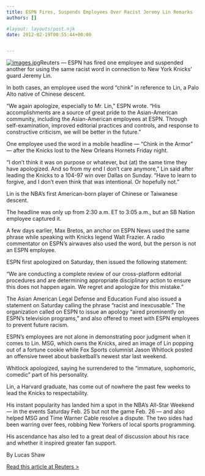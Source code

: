 ```yaml
---
title: ESPN Fires, Suspends Employees Over Racist Jeremy Lin Remarks
authors: []

#layout: layouts/post.njk
date: 2012-02-19T00:55:44+00:00


---
```


[![images.jpg](/uploads/images-thumb-240x134-386.jpg)][1]Reuters — ESPN has fired one employee and suspended another for using the same racist word in connection to New York Knicks’ guard Jeremy Lin.

In both cases, an employee used the word “chink” in reference to Lin, a Palo Alto native of Chinese descent.

“We again apologize, especially to Mr. Lin,” ESPN wrote. “His accomplishments are a source of great pride to the Asian-American community, including the Asian-American employees at ESPN. Through self-examination, improved editorial practices and controls, and response to constructive criticism, we will be better in the future.”

One employee used the word in a mobile headline — “Chink in the Armor” — after the Knicks lost to the New Orleans Hornets Friday night.

“I don’t think it was on purpose or whatever, but (at) the same time they have apologized. And so from my end I don’t care anymore,” Lin said after leading the Knicks to a 104-97 win over Dallas on Sunday. “Have to learn to forgive, and I don’t even think that was intentional. Or hopefully not.”

Lin is the NBA’s first American-born player of Chinese or Taiwanese descent.

The headline was only up from 2:30 a.m. ET to 3:05 a.m., but an SB Nation employee captured it.

A few days earlier, Max Bretos, an anchor on ESPN News used the same phrase while speaking with Knicks legend Walt Frazier. A radio commentator on ESPN’s airwaves also used the word, but the person is not an ESPN employee.

ESPN first apologized on Saturday, then issued the following statement:

“We are conducting a complete review of our cross-platform editorial procedures and are determining appropriate disciplinary action to ensure this does not happen again. We regret and apologize for this mistake.”

The Asian American Legal Defense and Education Fund also issued a statement on Saturday calling the phrase “racist and inexcusable.” The organization called on ESPN to issue an apology “aired prominently on ESPN’s television programs,” and also offered to meet with ESPN employees to prevent future racism.

ESPN’s employees are not alone in demonstrating poor judgment when it comes to Lin. MSG, which owns the Knicks, aired an image of Lin popping out of a fortune cookie while Fox Sports columnist Jason Whitlock posted an offensive tweet about basketball’s newest star last weekend.

Whitlock apologized, saying he surrendered to the “immature, sophomoric, comedic” part of his personality.

Lin, a Harvard graduate, has come out of nowhere the past few weeks to lead the Knicks to respectability.

His instant popularity has landed him a spot in the NBA’s All-Star Weekend — in the events Saturday Feb. 25 but not the game Feb. 26 — and also helped MSG and Time Warner Cable resolve a dispute. The two sides had been warring over fees, robbing New Yorkers of local sports programming.

His ascendance has also led to a great deal of discussion about his race and whether it inspired greater fan support.

By Lucas Shaw

[Read this article at Reuters >][2]

[1]: /uploads/images.jpg

[2]: https://www.reuters.com/article/2012/02/20/idUS343235232820120220
